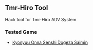 ## Tmr-Hiro Tool

Hack tool for Tmr-Hiro ADV System

### Tested Game

+ [Kyonyuu Onna Senshi Dogeza Saimin](https://vndb.org/v26531)
